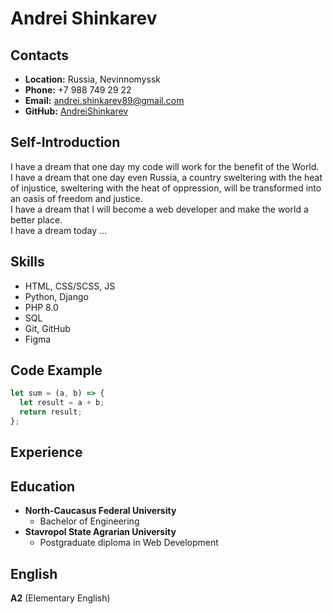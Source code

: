 # Andrei Shinkarev

## Contacts
* __Location:__ Russia, Nevinnomyssk
* __Phone:__ +7 988 749 29 22
* __Email:__ andrei.shinkarev89@gmail.com
* __GitHub:__ [AndreiShinkarev](https://github.com/AndreiShinkarev)

## Self-Introduction
I have a dream that one day my code will work for the benefit of the World.\
I have a dream that one day even Russia, a country sweltering with the heat of injustice, sweltering with the heat of oppression, will be transformed into an oasis of freedom and justice.\
I have a dream that I will become a web developer and make the world a better place.\
I have a dream today ...

## Skills
* HTML, CSS/SCSS, JS
* Python, Django
* PHP 8.0
* SQL
* Git, GitHub
* Figma

## Code Example
```JavaScript
let sum = (a, b) => {
  let result = a + b;
  return result;
};
```
## Experience

## Education
* __North-Caucasus Federal University__
    * Bachelor of Engineering
* __Stavropol State Agrarian University__
    * Postgraduate diploma in Web Development

## English
__A2__ (Elementary English)

